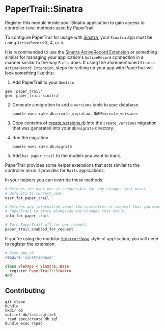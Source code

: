 # PaperTrail::Sinatra

Register this module inside your Sinatra application to gain access to
controller-level methods used by PaperTrail.

To configure PaperTrail for usage with [Sinatra][1], your `Sinatra` app must be
using `ActiveRecord` 3, 4, or 5.

It is recommended to use the
[Sinatra ActiveRecord Extension][2] or something similar for managing your
application's `ActiveRecord` connection in a manner similar to the way `Rails`
does. If using the aforementioned `Sinatra ActiveRecord Extension`, steps for
setting up your app with PaperTrail will look something like this:

1. Add PaperTrail to your `Gemfile`.

```
gem 'paper_trail'
gem 'paper_trail-sinatra'
```

2. Generate a migration to add a `versions` table to your database.

    `bundle exec rake db:create_migration NAME=create_versions`

3. Copy contents of [create_versions.rb][3]
into the `create_versions` migration that was generated into your `db/migrate` directory.

4. Run the migration.

    `bundle exec rake db:migrate`

5. Add `has_paper_trail` to the models you want to track.

PaperTrail provides some helper extensions that acts similar to the controller mixin
it provides for `Rails` applications.

In your helpers you can override these methods:

```ruby
# Returns the user who is responsible for any changes that occur.
# Defaults to current_user.
user_for_paper_trail

# Returns any information about the controller or request that you want
# PaperTrail to store alongside any changes that occur.
info_for_paper_trail

# Turn PaperTrail off for per request
paper_trail_enabled_for_request
```

If you're using the modular [`Sinatra::Base`][4] style of application, you will
need to register the extension:

```ruby
# bleh_app.rb
require 'sinatra/base'

class BlehApp < Sinatra::Base
  register PaperTrail::Sinatra
end
```

## Contributing

```
git clone
bundle
mkdir db
sqlite3 db/test.sqlite3
.read spec/create_db.sql
bundle exec rspec
```

[1]: http://www.sinatrarb.com
[2]: https://github.com/janko-m/sinatra-activerecord
[3]: https://raw.github.com/airblade/paper_trail/master/lib/generators/paper_trail/templates/create_versions.rb
[4]: http://www.sinatrarb.com/intro.html#Modular%20vs.%20Classic%20Style

